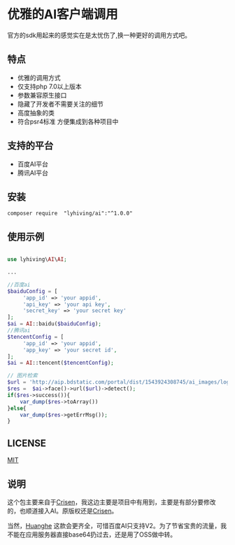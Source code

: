 # 优雅的AI客户端调用

官方的sdk用起来的感觉实在是太忧伤了,换一种更好的调用方式吧。



## 特点

- 优雅的调用方式
- 仅支持php 7.0以上版本
- 参数兼容原生接口
- 隐藏了开发者不需要关注的细节
- 高度抽象的类
- 符合psr4标准 方便集成到各种项目中

## 支持的平台

- 百度AI平台
- 腾讯AI平台

## 安装

~~~
composer require  "lyhiving/ai":"^1.0.0"
~~~

## 使用示例

~~~php

use lyhiving\AI\AI;

...

//百度ai
$baiduConfig = [
     'app_id' => 'your appid',
     'api_key' => 'your api key',
     'secret_key' => 'your secret key'
];
$ai = AI::baidu($baiduConfig);
//腾讯ai
$tencentConfig = [
     'app_id' => 'your appid',
     'app_key' => 'your secret id',
];
$ai = AI::tencent($tencentConfig);

// 图片检索
$url = 'http://aip.bdstatic.com/portal/dist/1543924308745/ai_images/logo.png';
$res = 	$ai->face()->url($url)->detect();
if($res->success()){
    var_dump($res->toArray())
}else{
    var_dump($res->getErrMsg());
}
~~~


## LICENSE

[MIT](LICENSE)

## 说明

这个包主要来自于[Crisen](https://github.com/crisenchou/ai)，我这边主要是项目中有用到，主要是有部分要修改的，也顺道接入AI。原版权还是[Crisen](https://github.com/crisenchou/ai)。

当然，[Huanghe](https://github.com/huanghe/ai) 这款会更齐全，可惜百度AI只支持V2。为了节省宝贵的流量，我不能在应用服务器直接base64扔过去，还是用了OSS做中转。
